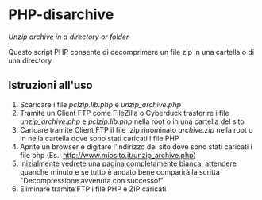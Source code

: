 # PHP-disarchive
_Unzip archive in a directory or folder_

Questo script PHP consente di decomprimere un file zip in una cartella o di una directory


## Istruzioni all'uso
1. Scaricare i file _pclzip.lib.php_ e _unzip_archive.php_
2. Tramite un Client FTP come FileZilla o Cyberduck trasferire i file _unzip_archive.php_ e _pclzip.lib.php_ nella root o in una cartella del sito
3. Caricare tramite Client FTP il file .zip rinominato _archive.zip_ nella root o in nella cartella dove sono stati caricati i file PHP
4. Aprite un browser e digitare l'indirizzo del sito dove sono stati caricati i file php (Es.: http://www.miosito.it/unzip_archive.php)
5. Inizialmente vedrete una pagina completamente bianca, attendere quanche minuto e se tutto è andato bene comparirà la scritta
"Decompressione avvenuta con successo!"
6. Eliminare tramite FTP i file PHP e ZIP caricati
